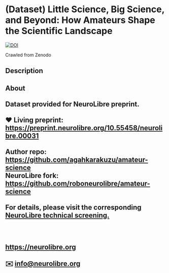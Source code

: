 # (Dataset) Little Science, Big Science, and Beyond: How Amateurs Shape the Scientific Landscape

[![DOI](https://www.zenodo.org/badge/DOI/10.5281/zenodo.14348881.svg)](https://doi.org/10.5281/zenodo.14348881)

Crawled from Zenodo

## Description

## About<br /><br />Dataset provided for NeuroLibre preprint.<br /><br />❤️ Living preprint: <https://preprint.neurolibre.org/10.55458/neurolibre.00031><br /><br />Author repo: <https://github.com/agahkarakuzu/amateur-science>  <br />NeuroLibre fork: <https://github.com/roboneurolibre/amateur-science><br /><br />For details, please visit the corresponding [NeuroLibre technical screening.](https://github.com/neurolibre/neurolibre-reviews/issues/31)<br /><br />  <br /><br />__<a href="https://neurolibre.org" target="NeuroLibre">https://neurolibre.org</a>__<br /><br />✉️ [info@neurolibre.org](mailto:info@neurolibre.org)